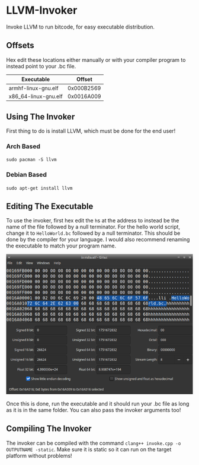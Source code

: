 # LLVM-Invoker
Invoke LLVM to run bitcode, for easy executable distribution.

## Offsets
Hex edit these locations either manually or with your compiler program to instead point to your .bc file.

| Executable | Offset |
|------------|--------|
| armhf-linux-gnu.elf | 0x000B2569 |
| x86_64-linux-gnu.elf | 0x0016A009 |

## Using The Invoker
First thing to do is install LLVM, which must be done for the end user!

### Arch Based
`sudo pacman -S llvm`

### Debian Based
`sudo apt-get install llvm`

## Editing The Executable
To use the invoker, first hex edit the `h`s at the address to instead be the name of the file followed by a null terminator. For the hello world script, change it to `HelloWorld.bc` followed by a null terminator. This should be done by the compiler for your language. I would also recommend renaming the executable to match your program name.

![alt text](Example.png "Example hex edit.")

Once this is done, run the executable and it should run your .bc file as long as it is in the same folder. You can also pass the invoker arguments too!

## Compiling The Invoker
The invoker can be compiled with the command `clang++ invoke.cpp -o OUTPUTNAME -static`. Make sure it is static so it can run on the target platform without problems!
